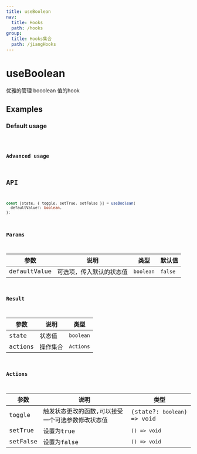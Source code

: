 ```yaml
---
title: useBoolean
nav:
  title: Hooks
  path: /hooks
group:
  title: Hooks集合
  path: /jiangHooks
---
```


# useBoolean

优雅的管理 booolean 值的hook

## Examples

### Default usage

<code src="./demo/demo1.tsx" />

### Advanced usage

## API

```typescript
const [state, { toggle, setTrue, setFalse }] = useBoolean(
  defaultValue?: boolean,
);

```

### Params

| 参数           | 说明           | 类型                                       | 默认值   |
| ------------ | ------------ | ---------------------------------------- | ----- |
| defaultValue | 可选项，传入默认的状态值 | `boolean` | `false` |

### Result

| 参数      | 说明   | 类型      |
| ------- | ---- | ------- |
| state   | 状态值  | `boolean` |
| actions | 操作集合 | `Actions`  |

### Actions

| 参数       | 说明                        | 类型                    |
| -------- | ------------------------- | --------------------- |
| toggle   | 触发状态更改的函数,可以接受一个可选参数修改状态值 | (state?: `boolean`) => void |
| setTrue  | 设置为true                    | `() => void  `          |
| setFalse | 设置为false                   | `() => void  `          |

